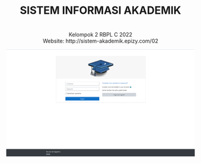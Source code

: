# <h1 align="center">SISTEM INFORMASI AKADEMIK<h1>
<p align="center">Kelompok 2 RBPL C 2022 <br>
Website: http://sistem-akademik.epizy.com/02<p>

<a target="_blank">[![Website Preview](/locale/login_page.png)](http://sistem-akademik.epizy.com/02)</a>
